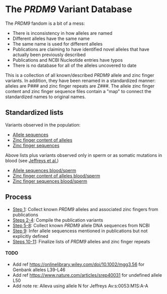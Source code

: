 # The *PRDM9* Variant Database
The *PRDM9* fandom is a bit of a mess:
- There is inconsistency in how alleles are named
- Different alleles have the same name
- The same name is used for different alleles
- Publications are claiming to have identified novel alleles that have actually been previously described
- Publications and NCBI Nucleotide entries have typos
- There is no database for all of the alleles uncovered to date

This is a collection of all known/described *PRDM9* allele and zinc finger variants. In addition, they have been renamed in a standardized manner: alleles are P### and zinc finger repeats are Z###. The allele zinc finger content and zinc finger sequence files contain a "map" to connect the standardized names to original names.

## Standardized lists
Variants observed in the population:
- [Allele sequences](standardized-lists/PRDM9-standardized-allele-sequences.tsv)
- [Zinc finger content of alleles](standardized-lists/PRDM9-standardized-allele-znf-content-map.tsv)
- [Zinc finger sequences](standardized-lists/PRDM9-standardized-znf-sequences-map.tsv)

Above lists plus variants observed only in sperm or as somatic mutations in blood (see [Jeffreys et al.](collect-known-alleles-publications.md#jeffreys-et-al-jan-2013))
- [Allele sequences blood/sperm](standardized-lists/population-and-sperm-somatic-PRDM9-standardized-allele-sequences.tsv)
- [Zinc finger content of alleles blood/sperm](standardized-lists/population-and-sperm-somatic-PRDM9-standardized-allele-znf-content-map.tsv)
- [Zinc finger sequences blood/sperm](standardized-lists/population-and-sperm-somatic-PRDM9-standardized-znf-sequences-map.tsv)


## Process
- [Step 1](collect-known-alleles-publications.md): Collect known *PRDM9* alleles and associated zinc fingers from publications
- [Steps 2-4](compile-publication-variants.md): Compile the publication variants
- [Step 5-8](collect-known-alleles-genbank.md): Collect known *PRDM9* allele DNA sequences from NCBI
- [Step 9](infer-ambiguous-alleles-publications.md): Infer allele sequencess mentioned in publications but not explicitly defined
- [Steps 10-11](finalize-allele-and-znf-lists.md): Finalize lists of *PRDM9* alleles and zinc finger repeats

#### TODO
- Add ref https://onlinelibrary.wiley.com/doi/10.1002/mgg3.56 for Genbank alleles L39-L46
- Add ref https://www.nature.com/articles/srep40031 for undefined allele L50
- Add note re: Alleva using allele N for Jeffreys Av:s:0053:M1S:A-A
